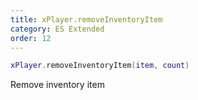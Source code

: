 ```yaml
---
title: xPlayer.removeInventoryItem
category: ES Extended
order: 12
---
```


```lua
xPlayer.removeInventoryItem(item, count)
```

Remove inventory item
